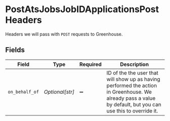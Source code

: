 # PostAtsJobsJobIDApplicationsPostHeaders

Headers we will pass with `POST` requests to Greenhouse.


## Fields

| Field                                                                                                                                                       | Type                                                                                                                                                        | Required                                                                                                                                                    | Description                                                                                                                                                 |
| ----------------------------------------------------------------------------------------------------------------------------------------------------------- | ----------------------------------------------------------------------------------------------------------------------------------------------------------- | ----------------------------------------------------------------------------------------------------------------------------------------------------------- | ----------------------------------------------------------------------------------------------------------------------------------------------------------- |
| `on_behalf_of`                                                                                                                                              | *Optional[str]*                                                                                                                                             | :heavy_minus_sign:                                                                                                                                          | ID of the the user that will show up as having performed the action in Greenhouse. We already pass a value by default, but you can use this to override it. |